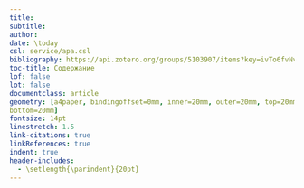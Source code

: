 ```yaml
---
title: 
subtitle: 
author: 
date: \today
csl: service/apa.csl
bibliography: https://api.zotero.org/groups/5103907/items?key=ivTo6fvNvbU1MEduQJQENgmi
toc-title: Содержание
lof: false 
lot: false 
documentclass: article
geometry: [a4paper, bindingoffset=0mm, inner=20mm, outer=20mm, top=20mm, 
bottom=20mm]
fontsize: 14pt  
linestretch: 1.5  
link-citations: true
linkReferences: true
indent: true
header-includes:
  - \setlength{\parindent}{20pt}
---
```

